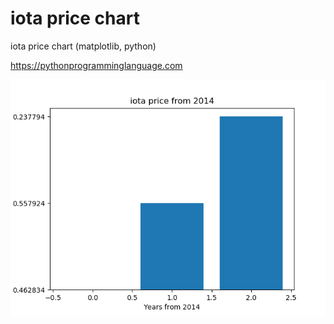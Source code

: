 # iota price chart 

iota price chart (matplotlib, python)

https://pythonprogramminglanguage.com

<img src='chart.png'>
